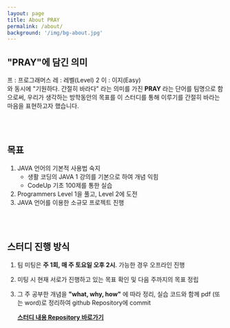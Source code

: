 ```yaml
---
layout: page
title: About PRAY
permalink: /about/
background: '/img/bg-about.jpg'
---
```




## "PRAY"에 담긴 의미

프 : 프로그래머스 레 : 레벨(Level) 2 이 : 이지(Easy)  <br />
와 동시에 "기원하다. 간절히 바라다" 라는 의미를 가진 **PRAY** 라는 단어를 팀명으로 함으로써, 우리가 생각하는 방학동안의 목표를 이 스터디를 통해 이루기를 간절히 바라는 마음을 표현하고자 했습니다.    

<br />  <br />

## 목표

1. JAVA 언어의 기본적 사용법  숙지  <br />
   * 생활 코딩의 JAVA 1 강의를 기본으로 하여 개념 익힘  <br />
   * CodeUp 기초 100제를 통한 실습  <br />
2. Programmers Level 1을 풀고, Level 2에 도전  <br />
3. JAVA 언어를 이용한 소규모 프로젝트 진행    <br />

  <br />  <br />

## 스터디 진행 방식

1. 팀 미팅은 **주 1회, 매 주 토요일 오후 2시**. 가능한 경우 오프라인 진행

2. 미팅 시 현재 서로가 진행하고 있는 목표 확인 및 다음 주까지의 목표 정립

3. 그 주 공부한 개념을 **"what, why, how"** 에 따라 정리, 실습 코드와 함께 pdf (또는 word)로 정리하여 github Repository에 commit

   **[스터디 내용 Repository 바로가기](https://github.com/BetterITTeam3/PRAY_study-contents)**  

  

  

  